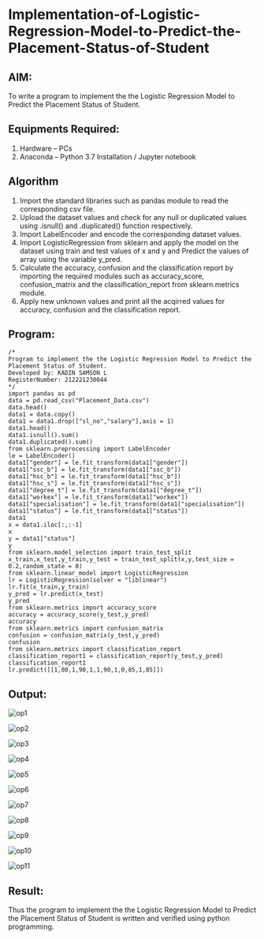 # Implementation-of-Logistic-Regression-Model-to-Predict-the-Placement-Status-of-Student

## AIM:
To write a program to implement the the Logistic Regression Model to Predict the Placement Status of Student.

## Equipments Required:
1. Hardware – PCs
2. Anaconda – Python 3.7 Installation / Jupyter notebook

## Algorithm
1. Import the standard libraries such as pandas module to read the corresponding csv file.
2. Upload the dataset values and check for any null or duplicated values using .isnull() and .duplicated() function respectively.
3. Import LabelEncoder and encode the corresponding dataset values.
4. Import LogisticRegression from sklearn and apply the model on the dataset using train and test values of x and y and Predict the values of array using the variable y_pred.
5. Calculate the accuracy, confusion and the classification report by importing the required modules such as accuracy_score, confusion_matrix and the classification_report from sklearn.metrics module.
6. Apply new unknown values and print all the acqirred values for accuracy, confusion and the classification report.

## Program:
```
/*
Program to implement the the Logistic Regression Model to Predict the Placement Status of Student.
Developed by: KADIN SAMSON L
RegisterNumber: 212221230044
*/
import pandas as pd
data = pd.read_csv("Placement_Data.csv")
data.head()
data1 = data.copy()
data1 = data1.drop(["sl_no","salary"],axis = 1)
data1.head()
data1.isnull().sum()
data1.duplicated().sum()
from sklearn.preprocessing import LabelEncoder
le = LabelEncoder()
data1["gender"] = le.fit_transform(data1["gender"])
data1["ssc_b"] = le.fit_transform(data1["ssc_b"])
data1["hsc_b"] = le.fit_transform(data1["hsc_b"])
data1["hsc_s"] = le.fit_transform(data1["hsc_s"])
data1["degree_t"] = le.fit_transform(data1["degree_t"])
data1["workex"] = le.fit_transform(data1["workex"])
data1["specialisation"] = le.fit_transform(data1["specialisation"])
data1["status"] = le.fit_transform(data1["status"])
data1
x = data1.iloc[:,:-1]
x
y = data1["status"]
y
from sklearn.model_selection import train_test_split
x_train,x_test,y_train,y_test = train_test_split(x,y,test_size = 0.2,random_state = 0)
from sklearn.linear_model import LogisticRegression
lr = LogisticRegression(solver = "liblinear")
lr.fit(x_train,y_train)
y_pred = lr.predict(x_test)
y_pred
from sklearn.metrics import accuracy_score
accuracy = accuracy_score(y_test,y_pred)
accuracy
from sklearn.metrics import confusion_matrix
confusion = confusion_matrix(y_test,y_pred)
confusion
from sklearn.metrics import classification_report
classification_report1 = classification_report(y_test,y_pred)
classification_report1
lr.predict([[1,80,1,90,1,1,90,1,0,85,1,85]])
```

## Output:
![op1](https://user-images.githubusercontent.com/93427303/196496169-0062a22b-10d4-4a21-a0d1-8421f05b05e3.png)

![op2](https://user-images.githubusercontent.com/93427303/196496187-98b4c622-ab67-47f9-86cd-1f38c3882ff2.png)

![op3](https://user-images.githubusercontent.com/93427303/196496206-8c8c1748-2ce8-4519-a407-c7415c51155a.png)

![op4](https://user-images.githubusercontent.com/93427303/196496219-6ef1dceb-de0b-43ff-9380-2edea07b03e7.png)

![op5](https://user-images.githubusercontent.com/93427303/196496253-4de01319-dcbf-4586-86f8-bea5fda1ad13.png)

![op6](https://user-images.githubusercontent.com/93427303/196496270-0110adcf-b7cc-4405-be1b-1f0b08c26b0c.png)

![op7](https://user-images.githubusercontent.com/93427303/196496291-b85cd873-a4c2-4522-bcff-15e0b187adcd.png)

![op8](https://user-images.githubusercontent.com/93427303/196496437-2d4aa158-e3e9-4bc9-a806-062d6f17dbfe.png)

![op9](https://user-images.githubusercontent.com/93427303/196496559-deff4ac0-2f49-42a2-8c65-248f3c0bacf4.png)

![op10](https://user-images.githubusercontent.com/93427303/196496574-665950b8-1c42-44d5-bb45-0150222fcf07.png)

![op11](https://user-images.githubusercontent.com/93427303/196496591-28c92d04-a216-45bf-be5c-99aa07b0fb48.png)


## Result:
Thus the program to implement the the Logistic Regression Model to Predict the Placement Status of Student is written and verified using python programming.
